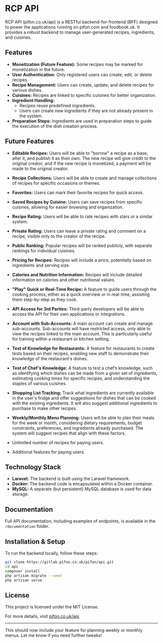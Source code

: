 # RCP API

RCP API (pifon.co.uk/api) is a RESTful backend-for-frontend (BFF) designed to power the applications running on pifon.com and foodbook.uk. It provides a robust backend to manage user-generated recipes, ingredients, and cuisines.

## Features

- **Monetization (Future Feature):** Some recipes may be marked for monetization in the future.
- **User Authentication:** Only registered users can create, edit, or delete recipes.
- **Recipe Management:** Users can create, update, and delete recipes for various dishes.
- **Cuisines:** Recipes are linked to specific cuisines for better organization.
- **Ingredient Handling:**
    - Recipes reuse predefined ingredients.
    - Users can create new ingredients if they are not already present in the system.
- **Preparation Steps:** Ingredients are used in preparation steps to guide the execution of the dish creation process.

## Future Features

- **Editable Recipes:** Users will be able to "borrow" a recipe as a base, alter it, and publish it as their own. The new recipe will give credit to the original creator, and if the new recipe is monetized, a payment will be made to the original creator.
- **Recipe Collections:** Users will be able to create and manage collections of recipes for specific occasions or themes.
- **Favorites:** Users can mark their favorite recipes for quick access.
- **Saved Recipes by Cuisine:** Users can save recipes from specific cuisines, allowing for easier browsing and organization.
- **Recipe Rating:** Users will be able to rate recipes with stars or a similar system.
- **Private Rating:** Users can leave a private rating and comment on a recipe, visible only to the creator of the recipe.
- **Public Ranking:** Popular recipes will be ranked publicly, with separate rankings for individual cuisines.
- **Pricing for Recipes:** Recipes will include a price, potentially based on ingredients and serving size.
- **Calories and Nutrition Information:** Recipes will include detailed information on calories and other nutritional values.
- **"Play" Quick or Real-Time Recipe:** A feature to guide users through the cooking process, either as a quick overview or in real-time, assisting them step-by-step as they cook.
- **API Access for 3rd Parties:** Third-party developers will be able to access the API for their own applications or integrations.
- **Account with Sub-Accounts:** A main account can create and manage sub-accounts. Sub-accounts will have restricted access, only able to view the recipes linked to the main account. This is particularly useful for training within a restaurant or kitchen setting.
- **Test of Knowledge for Restaurants:** A feature for restaurants to create tests based on their recipes, enabling new staff to demonstrate their knowledge of the restaurant's dishes.
- **Test of Chef's Knowledge:** A feature to test a chef’s knowledge, such as identifying which dishes can be made from a given set of ingredients, estimating cooking times for specific recipes, and understanding the staples of various cuisines.
- **Shopping List Tracking:** Track what ingredients are currently available in the user's fridge and offer suggestions for dishes that can be cooked with the existing ingredients. It will also suggest additional ingredients to purchase to make other recipes.
- **Weekly/Monthly Menu Planning:** Users will be able to plan their meals for the week or month, considering dietary requirements, budget constraints, preferences, and ingredients already purchased. The system will suggest recipes that align with these factors.

- Unlimited number of recipes for paying users.
- Additional features for paying users.

## Technology Stack

- **Laravel:** The backend is built using the Laravel framework.
- **Docker:** The backend code is encapsulated within a Docker container.
- **MySQL:** A separate (but persistent) MySQL database is used for data storage.

## Documentation

Full API documentation, including examples of endpoints, is available in the `/documentation` folder.

## Installation & Setup

To run the backend locally, follow these steps:

```bash
git clone https://gitlab.pifon.co.uk/pifon/api.git
cd api
composer install
php artisan migrate --seed
php artisan serve
```

## License

This project is licensed under the MIT License.

For more details, visit [pifon.co.uk/api](https://pifon.co.uk/api).

---

This should now include your feature for planning weekly or monthly menus. Let me know if you need further tweaks!
